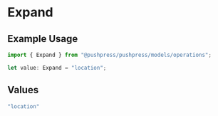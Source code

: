 # Expand

## Example Usage

```typescript
import { Expand } from "@pushpress/pushpress/models/operations";

let value: Expand = "location";
```

## Values

```typescript
"location"
```
